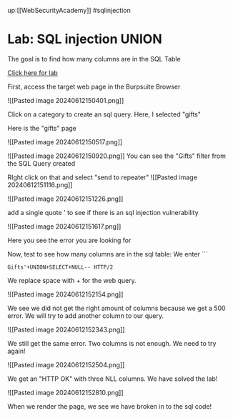 up:[[WebSecurityAcademy]] #sqlinjection

# Lab: SQL injection UNION
The goal is to find how many columns are in the SQL Table

[Click here for lab](https://portswigger.net/web-security/sql-injection/union-attacks/lab-determine-number-of-columns)

First, access the target web page in the Burpsuite Browser

![[Pasted image 20240612150401.png]]

Click on a category to create an sql query. Here, I selected "gifts"

Here is the "gifts" page

![[Pasted image 20240612150517.png]]



![[Pasted image 20240612150920.png]]
You can see the "Gifts" filter from the SQL Query created

RIght click on that and select "send to repeater"
![[Pasted image 20240612151116.png]]

![[Pasted image 20240612151226.png]]

add a single quote ' to see if there is an sql injection vulnerability

![[Pasted image 20240612151617.png]]

Here you see the error you are looking for




Now, test to see how many columns are in the sql table:  We enter ```
```
Gifts'+UNION+SELECT+NULL-- HTTP/2
```

We replace space with + for the web query.

![[Pasted image 20240612152154.png]]

We see we did not get the right amount of columns because we get a 500 error.  We will try to add another column to our query.

![[Pasted image 20240612152343.png]]

We still get the same error. Two columns is not enough.  We need to try again!

![[Pasted image 20240612152504.png]]

We get an "HTTP OK" with three NLL columns.  We have solved the lab!

![[Pasted image 20240612152810.png]]

When we render the page, we see we have broken in to the sql code!

